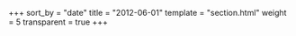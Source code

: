 +++
sort_by = "date"
title = "2012-06-01"
template = "section.html"
weight = 5
transparent = true
+++